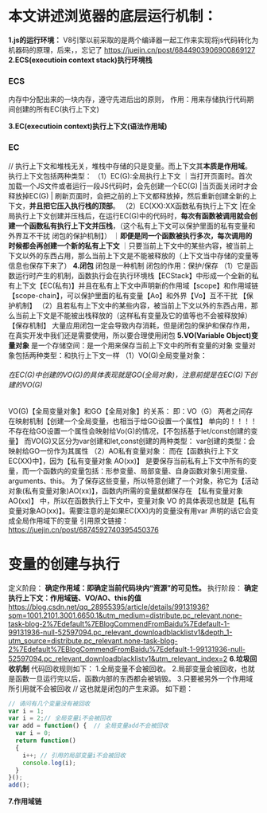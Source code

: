 # 本文讲述浏览器的底层运行机制：
**1.js的运行环境：**
V8引擎以前采取的是两个编译器一起工作来实现将js代码转化为机器码的原理，后来，，忘记了
https://juejin.cn/post/6844903906900869127
**2.ECS(executioin context stack)执行环境栈**
### ECS
内存中分配出来的一块内存，遵守先进后出的原则，
作用：用来存储执行代码期间创建的所有EC(执行上下文)

**3.EC(executioin context)执行上下文(语法作用域)**

### EC
// 执行上下文和堆栈无关，堆栈中存储的只是变量。而上下文其**本质是作用域**。
执行上下文包括两种类型：
（1）EC(G):全局执行上下文
    ｜当打开页面时。首次加载一个JS文件或者运行一段JS代码时，会先创建一个EC(G)
    |当页面关闭时才会释放掉EC(G)
    | 刷新页面时，会把之前的上下文都释放掉，然后重新创建全新的上下文，**并且把它压入执行栈的顶部**。
（2）EC(XX):XX函数私有执行上下文
    |在全局执行上下文创建并压栈后，在运行EC(G)中的代码时，**每次有函数被调用就会创建一个函数私有执行上下文并压栈**，（这个私有上下文可以保护里面的私有变量和外界互不干扰 闭包的保护机制】）
    ｜**即便是同一个函数被执行多次，每次调用的时候都会再创建一个新的私有上下文**
    ｜只要当前上下文中的某些内容，被当前上下文以外的东西占用，那么当前上下文是不能被释放的（上下文当中存储的变量等信息也保存下来了）
**4.闭包**
闭包是一种机制
闭包的作用：保护/保存
（1）它是函数运行时产生的机制，函数执行会在执行环境栈【ECStack】中形成一个全新的私有上下文【EC(私有)】并且在私有上下文中声明新的作用域【scope】和作用域链【scope-chain】，可以保护里面的私有变量【Ao】和外界【Vo】互不干扰 【保护机制】
（2）且若私有上下文中的某些内容，被当前上下文以外的东西占用，那么当前上下文是不能被出栈释放的（这样私有变量及它的值等也不会被释放掉）【保存机制】
大量应用闭包一定会导致内存消耗，但是闭包的保护和保存作用，在真实开发中我们还是需要使用，所以要合理使用闭包
**5.VO(Variable Object)变量对象**
是一个存储空间：是一个用来保存当前上下文中的所有变量的对象
变量对象包括两种类型：和执行上下文一样
（1）VO(G)全局变量对象：
   ###### 在EC(G)中创建的VO(G)的具体表现就是GO(全局对象)，注意前提是在EC(G)下创建的VO(G)
   VO(G)【全局变量对象】和GO【全局对象】的关系：
   即：VO（G）
      两者之间存在映射机制【创建一个全局变量，也相当于给GO设置一个属性】 单向的！！！！不存在给GO设置一个属性会映射给Vo(G)的情况，【不包括基于let/const创建的变量】
   而VO(G)又区分为var创建和let,const创建的两种类型：
   var创建的类型：会映射给GO一份作为其属性
（2）AO私有变量对象：
    而在【函数执行上下文EC(XX)中】，因为【私有变量对象 AO(xx)】 是要保存当前私有上下文中所有的变量，而一个函数内的变量包括：形参变量、局部变量、自身函数对象引用变量、arguments、this。 为了保存这些变量，所以特意创建了一个对象，称它为【活动对象(私有变量对象)AO(xx)】，函数内所需的变量就都保存在 【私有变量对象AO(xx)】 中，所以在函数执行上下文中，变量对象 VO 的具体表现也就是【私有变量对象AO(xx)】。需要注意的是如果EC(XX)内的变量没有用var 声明的话它会变成全局作用域下的变量
引用原文链接：https://juejin.cn/post/6874592740395450376
# 变量的创建与执行
  定义阶段：
    **确定作用域：即确定当前代码块内“资源”的可见性。**
  执行阶段：
    **确定执行上下文：作用域链、VO/AO、this的值**
https://blog.csdn.net/qq_28955395/article/details/99131936?spm=1001.2101.3001.6650.1&utm_medium=distribute.pc_relevant.none-task-blog-2%7Edefault%7EBlogCommendFromBaidu%7Edefault-1-99131936-null-52597094.pc_relevant_downloadblacklistv1&depth_1-utm_source=distribute.pc_relevant.none-task-blog-2%7Edefault%7EBlogCommendFromBaidu%7Edefault-1-99131936-null-52597094.pc_relevant_downloadblacklistv1&utm_relevant_index=2
**6.垃圾回收机制**
代码回收规则如下：
1.全局变量不会被回收。
2.局部变量会被回收，也就是函数一旦运行完以后，函数内部的东西都会被销毁。
3.只要被另外一个作用域所引用就不会被回收
// 这也就是闭包的产生来源。
如下题：
```js
// 请问有几个变量没有被回收
var i = 1;
var i = 2;// 全局变量i不会被回收
var add = function() {  // 全局变量add不会被回收
  var i = 0;
  return function()
  {
    i++; // 引用的局部变量i不会被回收
    console.log(i);
  }
}();
add();
```
**7.作用域链**